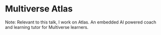 
# Multiverse Atlas




Note: Relevant to this talk, I work on Atlas. An embedded AI powered coach and learning tutor for Multiverse learners. 
